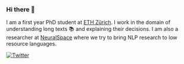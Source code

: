 ### Hi there 👋

I am a first year PhD student at [ETH Zürich](http://www.mrinmaya.io/). I work in the domain of understanding long texts 📚 and explaining their decisions.
I am also a researcher at [NeuralSpace](https://neuralspace.ai/) where we try to bring NLP research to low resource languages. 

[![Twitter](https://img.shields.io/twitter/url/https/twitter.com/cloudposse.svg?style=social&label=Follow%20%40JupyterAI)](https://twitter.com/JupyterAI)

